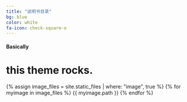 ```yaml
---
title: "说明书目录"
bg: blue
color: white
fa-icon: check-square-o
---
```


#### Basically

# this theme rocks.
{% assign image_files = site.static_files | where: "image", true %}
{% for myimage in image_files %}
  {{ myimage.path }}
{% endfor %}